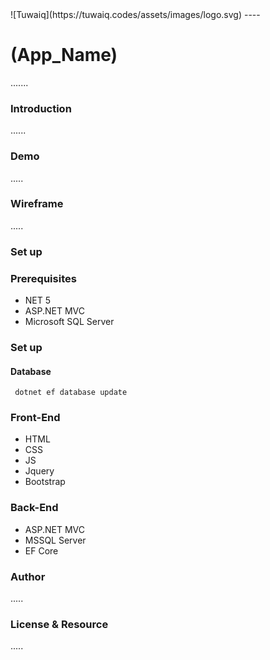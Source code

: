 <div direction="rtl"></div>
![Tuwaiq](https://tuwaiq.codes/assets/images/logo.svg)
----

# (App_Name)
  .......
### Introduction
 ......
### Demo  
 .....
### Wireframe  
 .....   
### Set up  
### Prerequisites
- NET 5 
- ASP.NET MVC
- Microsoft SQL Server 
### Set up  
 #### Database
 ``` dotnet ef database update```
### Front-End  
 - HTML
 - CSS
 - JS
 - Jquery
 - Bootstrap 
### Back-End 
 - ASP.NET MVC
 - MSSQL Server
 - EF Core


### Author
 ..... 
### License & Resource
 .....
  
